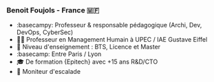 ### Benoit Foujols - France :st_martin:

- :basecampy: Professeur & responsable pédagogique (Archi, Dev, DevOps, CyberSec)
- :teacher: Professeur en Management Humain à UPEC / IAE Gustave Eiffel
- :rocket: Niveau d'enseignement : BTS, Licence et Master
- :basecamp: Entre Paris / Lyon
- :mortar_board: De formation {Epitech} avec +15 ans R&D/CTO
- :climbing: Moniteur d'escalade







